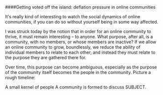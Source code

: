####Getting voted off the island: deflation pressure in online communities

It's really kind of interesting to watch the social dynamics of online communities, if you can do so without yourself being in some way affected.

I was struck today by the notion that in order for an online community to thrive, it must remain interesting – to anyone. What purpose, after all, is a community, with no members, or whose members are inactive? If we allow an online community to grow, boundlessly, we reduce the ability of individual members to relate to each other, and instead they must relate to the purpose they are gathered there for.

Over time, this purpose can become ambiguous, especially as the purpose of the community itself becomes the people in the community. Picture a rough timeline:

A small kernel of people
A community is formed to discuss SUBJECT.
